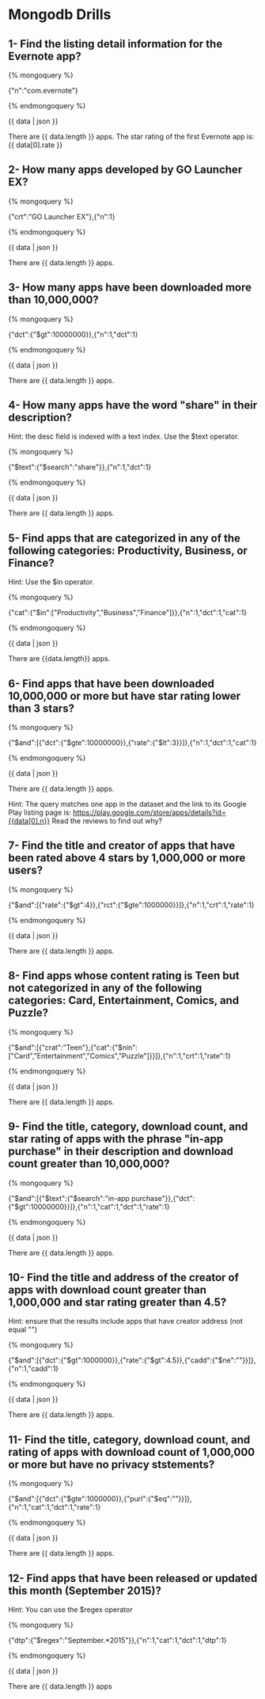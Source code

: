 # Mongodb Drills


## 1- Find the listing detail information for the Evernote app?

{% mongoquery %}

{"n":"com.evernote"}

{% endmongoquery %}

{{ data | json }}

There are {{ data.length }} apps.
The star rating of the first Evernote app is: {{ data[0].rate }}

## 2- How many apps developed by GO Launcher EX?
{% mongoquery %}

{"crt":"GO Launcher EX"},{"n":1}

{% endmongoquery %}

{{ data | json }}

There are {{ data.length }} apps.

## 3- How many apps have been downloaded more than 10,000,000?
{% mongoquery %}

{"dct":{"$gt":10000000}},{"n":1,"dct":1}

{% endmongoquery %}

{{ data | json }}

There are {{ data.length }} apps.

## 4- How many apps have the word "share" in their description?
Hint: the desc field is indexed with a text index. Use the $text operator.

{% mongoquery %}

{"$text":{"$search":"share"}},{"n":1,"dct":1}

{% endmongoquery %}

{{ data | json }}

There are {{ data.length }} apps.

## 5- Find apps that are categorized in any of the following categories: Productivity, Business, or Finance?
Hint: Use the $in operator.

{% mongoquery %}

{"cat":{"$in":["Productivity","Business","Finance"]}},{"n":1,"dct":1,"cat":1}

{% endmongoquery %}

{{ data | json }}

There are {{data.length}} apps.

## 6- Find apps that have been downloaded 10,000,000 or more but have star rating lower than 3 stars?
{% mongoquery %}

{"$and":[{"dct":{"$gte":10000000}},{"rate":{"$lt":3}}]},{"n":1,"dct":1,"cat":1}

{% endmongoquery %}

{{ data | json }}

There are {{ data.length }} apps.

Hint: The query matches one app in the dataset and the link to its Google Play listing page is:
https://play.google.com/store/apps/details?id={{data[0].n}} Read the reviews to find out why?

## 7- Find the title and creator of apps that have been rated above 4 stars by 1,000,000 or more users?
{% mongoquery %}

{"$and":[{"rate":{"$gt":4}},{"rct":{"$gte":1000000}}]},{"n":1,"crt":1,"rate":1}

{% endmongoquery %}

{{ data | json }}

There are {{ data.length }} apps.

## 8- Find apps whose content rating is Teen but not categorized in any of the following categories: Card, Entertainment, Comics, and Puzzle?
{% mongoquery %}

{"$and":[{"crat":"Teen"},{"cat":{"$nin":["Card","Entertainment","Comics","Puzzle"]}}]},{"n":1,"crt":1,"rate":1}

{% endmongoquery %}

{{ data | json }}

There are {{ data.length }} apps.

## 9- Find the title, category, download count, and star rating of apps with the phrase "in-app purchase" in their description and download count greater than 10,000,000?
{% mongoquery %}

{"$and":[{"$text":{"$search":"in-app purchase"}},{"dct":{"$gt":10000000}}]},{"n":1,"cat":1,"dct":1,"rate":1}


{% endmongoquery %}

{{ data | json }}

There are {{ data.length }} apps.

## 10- Find the title and address of the creator of apps with download count greater than 1,000,000 and star rating greater than 4.5?
Hint: ensure that the results include apps that have creator address (not equal "")

{% mongoquery %}

{"$and":[{"dct":{"$gt":1000000}},{"rate":{"$gt":4.5}},{"cadd":{"$ne":""}}]},{"n":1,"cadd":1}

{% endmongoquery %}

{{ data | json }}

There are {{ data.length }} apps.

## 11- Find the title, category, download count, and rating of apps with download count of 1,000,000 or more but have no privacy ststements?

{% mongoquery %}

{"$and":[{"dct":{"$gte":1000000}},{"purl":{"$eq":""}}]},{"n":1,"cat":1,"dct":1,"rate":1}

{% endmongoquery %}

{{ data | json }}

There are {{ data.length }} apps.

## 12- Find apps that have been released or updated this month (September 2015)?
Hint: You can use the $regex operator

{% mongoquery %}

{"dtp":{"$regex":"September.*2015"}},{"n":1,"cat":1,"dct":1,"dtp":1}

{% endmongoquery %}

{{ data | json }}

There are {{ data.length }} apps
